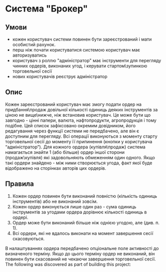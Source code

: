 # Система "Брокер"

## Умови
- кожен користувач системи повинен бути зареєстрований і мати особистий рахунок.
- перш ніж почати користуватися системою користувач має авторизуватись
- користувач з роллю "адміністратор" має інструменти для перегляду чинних ордерів, виконаних угод, і
  керувати стартом\зупинкою торговельної сесії
- нових користувачів реєструє адміністратор

## Опис
Кожен зареєстрований користувач має змогу подати ордер на
придбання\продаж довільної кількості одиниць деяких інструментів за
ціною не вище\нижче, ніж встановив користувач.
Це може бути що завгодно - цінні папери, валюта, нафтопродукти,
агропродукція і тому подібне. Цей список зафіксовано окремим довідником, 
його редагування через функції системи не передбачено, але він є доступним для перегляду.
Всі операції виконуються з моменту старту торговельної сесії до моменту її припинення
(кнопки у користувача “адміністратор”). Для кожного ордера (купівля\продаж) система
намагається знайти 1 (або більше) ордер іншої сторони (продаж\купівля) які задовольняють
обмеженням один одного. Якщо такі ордери знайдено - між ними створюється угода, факт якої
буде відображено на сторінках авторів цих ордерів.

## Правила
1. Кожен ордер повинен бути виконаний повністю (кількість одиниць інструментів) або не виконаний зовсім.
2. Кожен ордер виконується лише один раз - сума одиниць інструментів за угодами ордера дорівнює
кількості одиниць в ордері.
3. Ордер може бути виконаний більше ніж однією угодою, але (див. п. 1).
4. Всі ордери, які не вдалось виконати на момент завершення сесії скасовуються.

В налаштуваннях ордера передбачено опціональне поле активності
до визначеного терміну. Якщо до цього терміну ордер не виконаний,
він повинен бути скасований не чекаючи завершення торговельної сесії.
The following was discovered as part of building this project:
